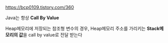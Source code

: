 https://bcp0109.tistory.com/360

Java는 항상 **Call By Value**

Heap메모리에 저장되는 참조형 변수의 경우,
Heap메모리 주소를 가리키는 **Stack메모리의 값**을 call by value로 전달 받는다